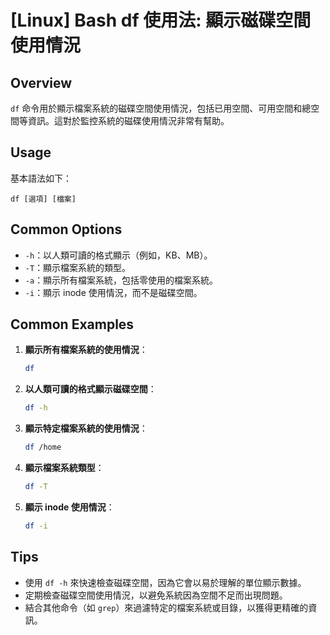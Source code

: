 # [Linux] Bash df 使用法: 顯示磁碟空間使用情況

## Overview
`df` 命令用於顯示檔案系統的磁碟空間使用情況，包括已用空間、可用空間和總空間等資訊。這對於監控系統的磁碟使用情況非常有幫助。

## Usage
基本語法如下：
```
df [選項] [檔案]
```

## Common Options
- `-h`：以人類可讀的格式顯示（例如，KB、MB）。
- `-T`：顯示檔案系統的類型。
- `-a`：顯示所有檔案系統，包括零使用的檔案系統。
- `-i`：顯示 inode 使用情況，而不是磁碟空間。

## Common Examples
1. **顯示所有檔案系統的使用情況**：
   ```bash
   df
   ```

2. **以人類可讀的格式顯示磁碟空間**：
   ```bash
   df -h
   ```

3. **顯示特定檔案系統的使用情況**：
   ```bash
   df /home
   ```

4. **顯示檔案系統類型**：
   ```bash
   df -T
   ```

5. **顯示 inode 使用情況**：
   ```bash
   df -i
   ```

## Tips
- 使用 `df -h` 來快速檢查磁碟空間，因為它會以易於理解的單位顯示數據。
- 定期檢查磁碟空間使用情況，以避免系統因為空間不足而出現問題。
- 結合其他命令（如 `grep`）來過濾特定的檔案系統或目錄，以獲得更精確的資訊。